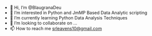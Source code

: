 - 👋 Hi, I’m @BlaugranaDeu
- 👀 I’m interested in Python and JmMP Based Data Analytic scripting
- 🌱 I’m currently learning Python Data Analysis Techniques
- 💞️ I’m looking to collaborate on ...
- 📫 How to reach me srleavens10@gmail.com

<!---
BlaugranaDeu/BlaugranaDeu is a ✨ special ✨ repository because its `README.md` (this file) appears on your GitHub profile.
You can click the Preview link to take a look at your changes.
--->
